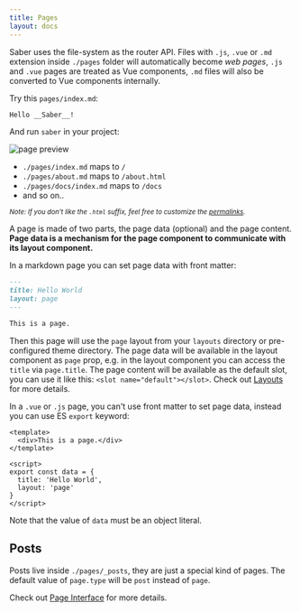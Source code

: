 ```yaml
---
title: Pages
layout: docs
---
```


Saber uses the file-system as the router API. Files with `.js`, `.vue` or  `.md` extension inside `./pages` folder will automatically become _web pages_, `.js` and `.vue` pages are treated as Vue components, `.md` files will also be converted to Vue components internally.

Try this `pages/index.md`:

```markdown
Hello __Saber__!
```

And run `saber` in your project:

![page preview](@/images/simple-index-md-page.png)


- `./pages/index.md` maps to `/`
- `./pages/about.md` maps to `/about.html`
- `./pages/docs/index.md` maps to `/docs`
- and so on..

<small><i>Note: If you don't like the `.html` suffix, feel free to customize the [permalinks](./permalinks.md).</i></small>

A page is made of two parts, the page data (optional) and the page content. __Page data is a mechanism for the page component to communicate with its layout component.__

In a markdown page you can set page data with front matter:

```markdown
---
title: Hello World
layout: page
---

This is a page.
```

Then this page will use the `page` layout from your `layouts` directory or pre-configured theme directory. The page data will be available in the layout component as `page` prop, e.g. in the layout component you can access the `title` via `page.title`. The page content will be available as the default slot, you can use it like this: `<slot name="default"></slot>`. Check out [Layouts](./layouts.md) for more details.

In a `.vue` or `.js` page, you can't use front matter to set page data, instead you can use ES `export` keyword:

```vue
<template>
  <div>This is a page.</div>
</template>

<script>
export const data = {
  title: 'Hello World',
  layout: 'page'
}
</script>
```

Note that the value of `data` must be an object literal.

## Posts

Posts live inside `./pages/_posts`, they are just a special kind of pages. The default value of `page.type` will be `post` instead of `page`.

Check out [Page Interface](./page-interface.md) for more details.

